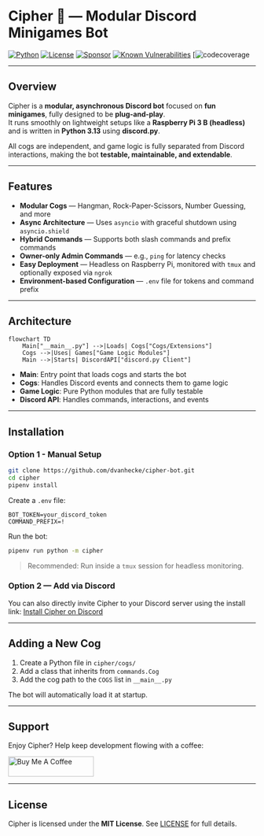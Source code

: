 # Cipher 🤖 — Modular Discord Minigames Bot

[![Python](https://img.shields.io/badge/Python-3.13-blue)](https://www.python.org/)
[![License](https://img.shields.io/badge/License-MIT-green)](LICENSE)
[![Sponsor](https://img.shields.io/badge/☕-Buy%20Me%20a%20Coffee-orange)](https://buymeacoffee.com/dvanhecke)
[![Known Vulnerabilities](https://snyk.io/test/github/dvanhecke/cipher-bot/badge.svg)](https://snyk.io/test/github/dvanhecke/cipher-bot)
[![codecoverage](https://codecov.io/gh/dvanhecke/cipher-bot/graph/badge.svg?token=0OFSSUSN6S)

---

## Overview

Cipher is a **modular, asynchronous Discord bot** focused on **fun minigames**, fully designed to be **plug-and-play**.  
It runs smoothly on lightweight setups like a **Raspberry Pi 3 B (headless)** and is written in **Python 3.13** using **discord.py**.

All cogs are independent, and game logic is fully separated from Discord interactions, making the bot **testable, maintainable, and extendable**.

---

## Features

- **Modular Cogs** — Hangman, Rock-Paper-Scissors, Number Guessing, and more
- **Async Architecture** — Uses `asyncio` with graceful shutdown using `asyncio.shield`
- **Hybrid Commands** — Supports both slash commands and prefix commands
- **Owner-only Admin Commands** — e.g., `ping` for latency checks
- **Easy Deployment** — Headless on Raspberry Pi, monitored with `tmux` and optionally exposed via `ngrok`
- **Environment-based Configuration** — `.env` file for tokens and command prefix

---

## Architecture

```mermaid
flowchart TD
    Main["__main__.py"] -->|Loads| Cogs["Cogs/Extensions"]
    Cogs -->|Uses| Games["Game Logic Modules"]
    Main -->|Starts| DiscordAPI["discord.py Client"]
```

- **Main**: Entry point that loads cogs and starts the bot
- **Cogs**: Handles Discord events and connects them to game logic
- **Game Logic**: Pure Python modules that are fully testable
- **Discord API**: Handles commands, interactions, and events

---

## Installation

### Option 1 - Manual Setup

```bash
git clone https://github.com/dvanhecke/cipher-bot.git
cd cipher
pipenv install
```

Create a `.env` file:

```
BOT_TOKEN=your_discord_token
COMMAND_PREFIX=!
```

Run the bot:

```bash
pipenv run python -m cipher
```

> Recommended: Run inside a `tmux` session for headless monitoring.

### Option 2 — Add via Discord

You can also directly invite Cipher to your Discord server using the install link:
[Install Cipher on Discord](https://discord.com/oauth2/authorize?client_id=1415451280783966220)

---

## Adding a New Cog

1. Create a Python file in `cipher/cogs/`
2. Add a class that inherits from `commands.Cog`
3. Add the cog path to the `COGS` list in `__main__.py`

The bot will automatically load it at startup.

---

## Support

Enjoy Cipher? Help keep development flowing with a coffee:

<a href="https://www.buymeacoffee.com/akosbalasko" target="_blank"><img src="https://cdn.buymeacoffee.com/buttons/default-yellow.png" alt="Buy Me A Coffee" height="41" width="174"></a>

---

## License

Cipher is licensed under the **MIT License**. See [LICENSE](LICENSE) for full details.
